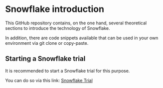 # Snowflake introduction

This GitHub repository contains, on the one hand, several theoretical sections to introduce the technology of Snowflake.

In addition, there are code snippets available that can be used in your own environment via git clone or copy-paste.

## Starting a Snowflake trial

It is recommended to start a Snowflake trial for this purpose.

You can do so via this link: [Snowflake Trial](https://bidutch.medium.com/snowflake-30-day-trial-962793442668)
